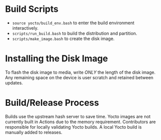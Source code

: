 # Build Scripts
* `source yocto/build_env.bash` to enter the build environment interactively.
* `scripts/run_build.bash` to build the distribution and partition.
* `scripts/make_image.bash` to create the disk image.

# Installing the Disk Image
To flash the disk image to media, write _ONLY_ the length of the disk image.
Any remaining space on the device is user scratch and retained between updates.

# Build/Release Process
Builds use the upstream hash server to save time.
Yocto images are not currently built in Actions due to the memory requirement.
Contributors are responsible for locally validating Yocto builds.
A local Yocto build is manually added to releases.
